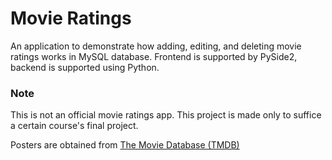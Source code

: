 # Movie Ratings
An application to demonstrate how adding, editing, and deleting movie ratings works in MySQL database. 
Frontend is supported by PySide2, backend is supported using Python. 

### Note

This is not an official movie ratings app. This project is made only to suffice a certain course's final project.

Posters are obtained from [The Movie Database (TMDB)](https://themoviedb.org)
